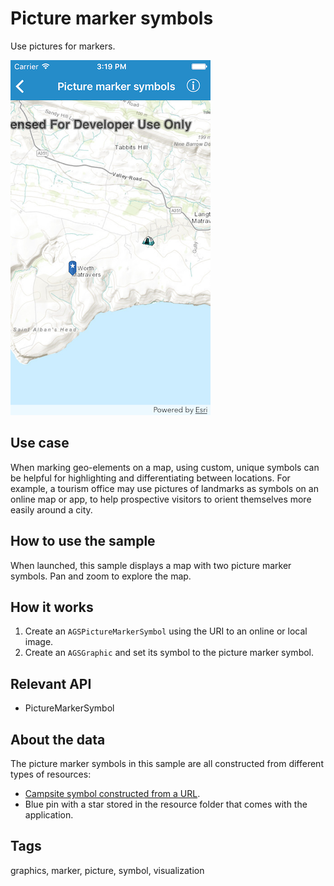 # Picture marker symbols

Use pictures for markers.

![Image of picture marker symbol](picture-marker-symbol.png)

## Use case

When marking geo-elements on a map, using custom, unique symbols can be helpful for highlighting and differentiating between locations. For example, a tourism office may use pictures of landmarks as symbols on an online map or app, to help prospective visitors to orient themselves more easily around a city.

## How to use the sample

When launched, this sample displays a map with two picture marker symbols. Pan and zoom to explore the map.

## How it works

1. Create an `AGSPictureMarkerSymbol` using the URI to an online or local image.
2. Create an `AGSGraphic` and set its symbol to the picture marker symbol.

## Relevant API

* PictureMarkerSymbol

## About the data

The picture marker symbols in this sample are all constructed from different types of resources:

- [Campsite symbol constructed from a URL](http://sampleserver6.arcgisonline.com/arcgis/rest/services/Recreation/FeatureServer/0/images/e82f744ebb069bb35b234b3fea46deae).
- Blue pin with a star stored in the resource folder that comes with the application.

## Tags

graphics, marker, picture, symbol, visualization

